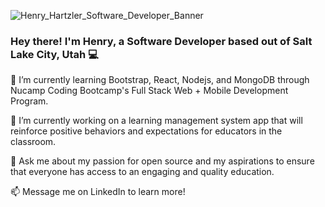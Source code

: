 ![Henry_Hartzler_Software_Developer_Banner](https://user-images.githubusercontent.com/96813969/187049993-f7b4d6ec-3119-4f56-8eb6-d98dd031ed3f.png)
### Hey there! I'm Henry, a Software Developer based out of Salt Lake City, Utah :computer:

🌱 I’m currently learning Bootstrap, React, Nodejs, and MongoDB through Nucamp Coding Bootcamp's Full Stack Web + Mobile Development Program.

🔭 I’m currently working on a learning management system app that will reinforce positive behaviors and expectations for educators in the classroom.

💬 Ask me about my passion for open source and my aspirations to ensure that everyone has access to an engaging and quality education.

📫 Message me on LinkedIn to learn more!


<!--
**henry-hartzler/henry-hartzler** is a ✨ _special_ ✨ repository because its `README.md` (this file) appears on your GitHub profile.

Here are some ideas to get you started:

- 🔭 I’m currently working on ...
- 🌱 I’m currently learning ...
- 👯 I’m looking to collaborate on ...
- 🤔 I’m looking for help with ...
- 💬 Ask me about ...
- 📫 How to reach me: ...
- 😄 Pronouns: ...
- ⚡ Fun fact: ...
-->

